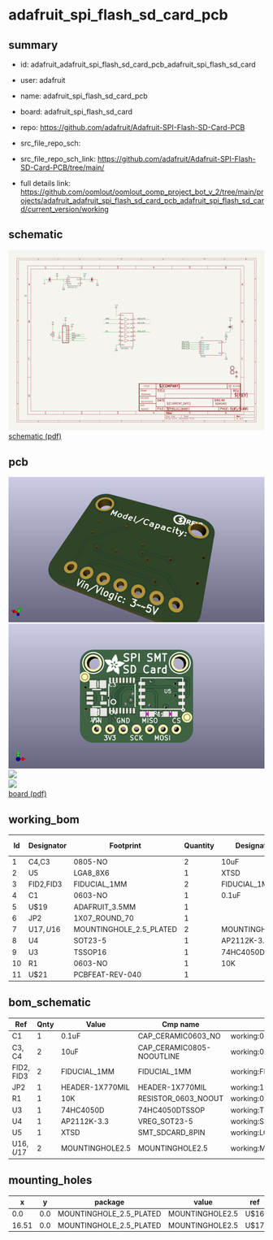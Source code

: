 # adafruit_spi_flash_sd_card_pcb
 
## summary 
* id: adafruit_adafruit_spi_flash_sd_card_pcb_adafruit_spi_flash_sd_card
* user: adafruit
* name: adafruit_spi_flash_sd_card_pcb
* board: adafruit_spi_flash_sd_card
* repo: https://github.com/adafruit/Adafruit-SPI-Flash-SD-Card-PCB



* src_file_repo_sch: 
* src_file_repo_sch_link: https://github.com/adafruit/Adafruit-SPI-Flash-SD-Card-PCB/tree/main/
* full details link: https://github.com/oomlout/oomlout_oomp_project_bot_v_2/tree/main/projects/adafruit_adafruit_spi_flash_sd_card_pcb_adafruit_spi_flash_sd_card/current_version/working  

## schematic  
![](working_schematic_600.png)  
[schematic (pdf)](working_schematic.pdf) 






















## pcb  
![](working_3d_600.png) 
![](working_3d_front_600.png)  
![](working_3d_back_600.png)  
![](working_600.png)  
[board (pdf)](working.pdf)  

## working_bom
| Id | Designator | Footprint | Quantity | Designation | Supplier and ref |  | None | 
| --- | --- | --- | --- | --- | --- | --- | --- | 
| 1 | C4,C3 | 0805-NO | 2 | 10uF |  |  | [''] | 
| 2 | U5 | LGA8_8X6 | 1 | XTSD |  |  | [''] | 
| 3 | FID2,FID3 | FIDUCIAL_1MM | 2 | FIDUCIAL_1MM |  |  | [''] | 
| 4 | C1 | 0603-NO | 1 | 0.1uF |  |  | [''] | 
| 5 | U$19 | ADAFRUIT_3.5MM | 1 |  |  |  | [''] | 
| 6 | JP2 | 1X07_ROUND_70 | 1 |  |  |  | [''] | 
| 7 | U$17,U$16 | MOUNTINGHOLE_2.5_PLATED | 2 | MOUNTINGHOLE2.5 |  |  | [''] | 
| 8 | U4 | SOT23-5 | 1 | AP2112K-3.3 |  |  | [''] | 
| 9 | U3 | TSSOP16 | 1 | 74HC4050D |  |  | [''] | 
| 10 | R1 | 0603-NO | 1 | 10K |  |  | [''] | 
| 11 | U$21 | PCBFEAT-REV-040 | 1 |  |  |  | [''] | 


## bom_schematic
| Ref | Qnty | Value | Cmp name | Footprint | Description | Vendor | DNP | 
| --- | --- | --- | --- | --- | --- | --- | --- | 
| C1 | 1 | 0.1uF | CAP_CERAMIC0603_NO | working:0603-NO |  |  |  | 
| C3, C4 | 2 | 10uF | CAP_CERAMIC0805-NOOUTLINE | working:0805-NO |  |  |  | 
| FID2, FID3 | 2 | FIDUCIAL_1MM | FIDUCIAL_1MM | working:FIDUCIAL_1MM |  |  |  | 
| JP2 | 1 | HEADER-1X770MIL | HEADER-1X770MIL | working:1X07_ROUND_70 |  |  |  | 
| R1 | 1 | 10K | RESISTOR_0603_NOOUT | working:0603-NO |  |  |  | 
| U3 | 1 | 74HC4050D | 74HC4050DTSSOP | working:TSSOP16 |  |  |  | 
| U4 | 1 | AP2112K-3.3 | VREG_SOT23-5 | working:SOT23-5 |  |  |  | 
| U5 | 1 | XTSD | SMT_SDCARD_8PIN | working:LGA8_8X6 |  |  |  | 
| U$16, U$17 | 2 | MOUNTINGHOLE2.5 | MOUNTINGHOLE2.5 | working:MOUNTINGHOLE_2.5_PLATED |  |  |  | 


## mounting_holes
| x | y | package | value | ref | size | 
| --- | --- | --- | --- | --- | --- | 
| 0.0 | 0.0 | MOUNTINGHOLE_2.5_PLATED | MOUNTINGHOLE2.5 | U$16 | m3 | 
| 16.51 | 0.0 | MOUNTINGHOLE_2.5_PLATED | MOUNTINGHOLE2.5 | U$17 | m3 | 


